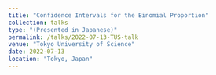 ```yaml
---
title: "Confidence Intervals for the Binomial Proportion"
collection: talks
type: "(Presented in Japanese)"
permalink: /talks/2022-07-13-TUS-talk
venue: "Tokyo University of Science"
date: 2022-07-13
location: "Tokyo, Japan"
---
```

